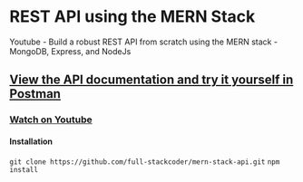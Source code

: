 # REST API using the MERN Stack
Youtube - Build a robust REST API from scratch using the MERN stack - MongoDB, Express, and NodeJs

## [View the API documentation and try it yourself in Postman](https://documenter.getpostman.com/view/19136487/2s93z6dj27)

### [Watch on Youtube](https://www.youtube.com/watch?v=_o8FXnfx6KM&t=25s)

#### Installation
`git clone https://github.com/full-stackcoder/mern-stack-api.git`
`npm install`

